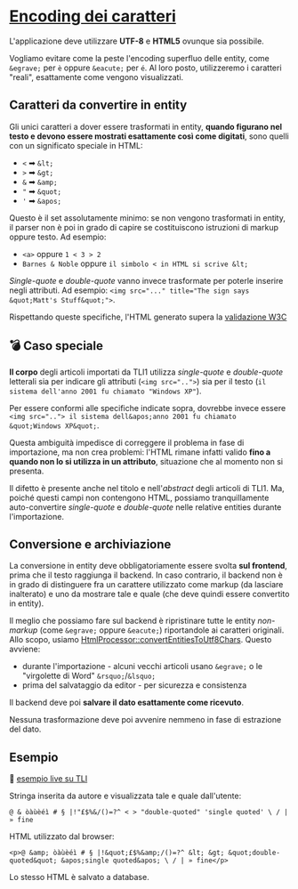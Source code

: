 # [Encoding dei caratteri](https://github.com/TurboLabIt/TurboLab.it/blob/main/docs/encoding.md)

L'applicazione deve utilizzare **UTF-8** e **HTML5** ovunque sia possibile.

Vogliamo evitare come la peste l'encoding superfluo delle entity, come `&egrave;` per `è` oppure `&eacute;` per `é`. Al loro posto, utilizzeremo i caratteri "reali", esattamente come vengono visualizzati.


## Caratteri da convertire in entity

Gli unici caratteri a dover essere trasformati in entity, **quando figurano nel testo e devono essere mostrati esattamente così come digitati**, sono quelli con un significato speciale in HTML:

- `<` ➡ `&lt;`
- `>` ➡ `&gt;`
- `&` ➡ `&amp;`
- `"` ➡ `&quot;`
- `'` ➡ `&apos;`

Questo è il set assolutamente minimo: se non vengono trasformati in entity, il parser non è poi in grado di capire se costituiscono istruzioni di markup oppure testo. Ad esempio:

- `<a>` oppure `1 < 3 > 2`
- `Barnes & Noble` oppure `il simbolo < in HTML si scrive &lt;`

*Single-quote* e *double-quote* vanno invece trasformate per poterle inserire negli attributi. Ad esempio: `<img src="..." title="The sign says &quot;Matt's Stuff&quot;">`.

Rispettando queste specifiche, l'HTML generato supera la [validazione W3C](https://validator.w3.org)


## 💣 Caso speciale

**Il corpo** degli articoli importati da TLI1 utilizza *single-quote* e *double-quote* letterali sia per indicare gli attributi (`<img src="..">`) sia per il testo (`il sistema dell'anno 2001 fu chiamato "Windows XP"`).

Per essere conformi alle specifiche indicate sopra, dovrebbe invece essere `<img src=".."> il sistema dell&apos;anno 2001 fu chiamato &quot;Windows XP&quot;`.

Questa ambiguità impedisce di correggere il problema in fase di importazione, ma non crea problemi: l'HTML rimane infatti valido **fino a quando non lo si utilizza in un attributo**, situazione che al momento non si presenta.

Il difetto è presente anche nel titolo e nell'*abstract* degli articoli di TLI1. Ma, poiché questi campi non contengono HTML, possiamo tranquillamente auto-convertire *single-quote* e *double-quote* nelle relative entities durante l'importazione.


## Conversione e archiviazione

La conversione in entity deve obbligatoriamente essere svolta **sul frontend**, prima che il testo raggiunga il backend. In caso contrario, il backend non è in grado di distinguere fra un carattere utilizzato come markup (da lasciare inalterato) e uno da mostrare tale e quale (che deve quindi essere convertito in entity).

Il meglio che possiamo fare sul backend è ripristinare tutte le entity *non-markup* (come `&egrave;` oppure `&eacute;`) riportandole ai caratteri originali. Allo scopo, usiamo [HtmlProcessor::convertEntitiesToUtf8Chars](https://github.com/TurboLabIt/TurboLab.it/blob/main/src/Service/Cms/HtmlProcessor.php). Questo avviene:

- durante l'importazione - alcuni vecchi articoli usano `&egrave;` o le "virgolette di Word" `&rsquo;`/`&lsquo;`
- prima del salvataggio da editor - per sicurezza e consistenza

Il backend deve poi **salvare il dato esattamente come ricevuto**.

Nessuna trasformazione deve poi avvenire nemmeno in fase di estrazione del dato.


## Esempio

🔗 [esempio live su TLI](https://turbolab.it/1939)

Stringa inserita da autore e visualizzata tale e quale dall'utente:

`@ & òàùèéì # § |!"£$%&/()=?^ < > "double-quoted" 'single quoted' \ / | » fine`

HTML utilizzato dal browser:

`<p>@ &amp; òàùèéì # § |!&quot;£$%&amp;/()=?^ &lt; &gt; &quot;double-quoted&quot; &apos;single quoted&apos; \ / | » fine</p>`

Lo stesso HTML è salvato a database.
